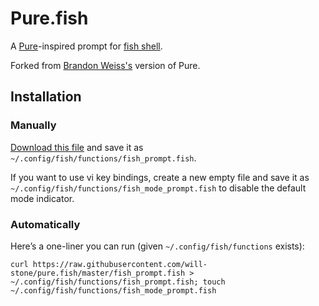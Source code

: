 # Pure.fish

A [Pure](https://github.com/sindresorhus/pure)-inspired prompt for [fish shell](http://fishshell.com/).

Forked from [Brandon Weiss's](http://github.com/brandonweiss/pure.fish/fork) version of Pure.

## Installation

### Manually

[Download this file](https://raw.githubusercontent.com/will-stone/pure.fish/master/fish_prompt.fish) and save it as `~/.config/fish/functions/fish_prompt.fish`.

If you want to use vi key bindings, create a new empty file and save it as `~/.config/fish/functions/fish_mode_prompt.fish` to disable the default mode indicator.

### Automatically

Here’s a one-liner you can run (given `~/.config/fish/functions` exists):

```shell
curl https://raw.githubusercontent.com/will-stone/pure.fish/master/fish_prompt.fish > ~/.config/fish/functions/fish_prompt.fish; touch ~/.config/fish/functions/fish_mode_prompt.fish
```
